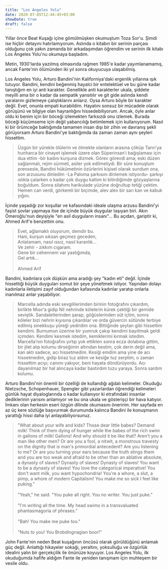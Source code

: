 ```yaml
---
title: "Los Angeles Yolu"
date: 2020-07-05T12:44:45+03:00
showDate: true
draft: false
---
```


Yıllar önce Beat Kuşağı içine gömülmüşken okumuştum Toza Sor'u. Şimdi
ise hiçbir detayını hatırlamıyorum. Aslında o kitabın bir serinin
parçası olduğunu çok yakın zamanda bir arkadaşımdan öğrendim ve serinin
ilk kitabı Los Angeles Yolu'nu okumaya başladım.

Metin, 1930'larda yazılmış olmasında rağmen 1985'e kadar yayımlanamamış,
ancak Fante'nin ölümünden iki yıl sonra okuyucuya ulaşabilmiş.

Los Angeles Yolu, Arturo Bandini'nin Kaliforniya'daki ergenlik yıllarına ışık
tutuyor. Bandini, kendini beğenmiş hayalci bir entelektüel ve bu güne kadar
tanıştığım en iyi anti karakter. Genellikle anti karakterler ukala, şiddete
meyilli ama bir o kadar da sempatik yansıtılır ve git gide aslında kendi
yaralarını gizlemeye çalıştıklarını anlarız. Oysa Arturo böyle bir karakter
değil. Evet, onunla empati kurabildim. Hayatını sonsuz bir mücadele olarak
görüşünü ve bilgiye olan hayranlığını hissedebiliyorum. Ancak, öyle anlar oldu
ki benim için bir böceği izlemekten farksızdı onu izlemek. Burada böceği
küçümseme için değil yabancılığı betimlemek için kullanıyorum. Nasıl ki bir
örümceğe baktığımda tamamen insan dışı bir zihin ve davranış şekli görüyorsam
Arturo Bandini'ye baktığımda da zaman zaman aynı şeyleri hissettim.

> Üzgün bir yürekle ölülerin ve ölmekte olanların arasına çöküp Tanrı’ya hunharca
> bir cinayet işlemek üzere olan Süperinsan’ı bağışlaması için dua ettim -bir
> kadını kurşuna dizmek. Görev görevdi ama; eski düzen sağlanmalı, rejim sürmeli,
> asiler yok edilmeliydi. Bir süre konuştum prensesle, Bandini hükümetinin
> özürlerini kişisel olarak sundum ona, son arzusunu dinledim -La Paloma
> şarkısını dinlemek istiyordu- şarkıyı ıslıkla çalarken o kadar çok duygu kattım
> ki bitirdiğimde gözyaşlarına boğuldum. Sonra silahımı harikulade yüzüne
> doğrultup tetiği çektim. Hemen can verdi, görkemli bir biçimde, alev alev bir
> sarı kan ve kabuk yığını.

İçinde yaşadığı zor koşullar ve kafasındaki ideale ulaşma arzusu Bandini'yi
faşist şovlar yapmaya itse de içinde büyük duygular taşıyan biri. Akın
Ömeroğlu'nun deyişiyle "en asil duyguların insanı"... Bu açıdan, gariptir ki,
Ahmed Arif'e benzettim onu.

> Evet, ağlamaklı oluyorum, demdir bu. \
> Hani, kurşun sıksan geçmez geceden, \
> Anlatamam, nasıl ıssız, nasıl karanlık... \
> Ve zehir - zıkkım cıgaram. \
> Gene bir cehennem var yastığımda, \
> Gel artık... \
> \
> Ahmed Arif

Bandini, kadınlara çok düşkün ama aradığı şey "kadın eti" değil. İçinde
hissettiği büyük duyguları somut bir şeye yöneltmek istiyor. Yaşından dolayı
kadınlarla iletişimi zayıf olduğundan kafasında kadınlar yaratıp onlarla
inanılmaz anlar yaşabiliyor.

> Marcella adında eski sevgililerimden birinin fotoğrafını çıkardım, birlikte
> Mısır’a gidip Nil nehrinde kölelerin kürek çektiği bir gemide seviştik.
> Sandaletlerinden şarap, göğüslerinden süt içtim, sonra köleler bizi nehrin
> kıyısına çıkardılar ve orda güvercin sütünde terbiye edilmiş sinekkuşu yüreği
> yedirdim ona. Bittiğinde şeytan gibi hissettim kendimi. Burnumun üzerine bir
> yumruk çakıp kendimi bayıltmak geldi içimden. Kendimi kesmek istedim,
> kemiklerimi kırmak istedim. Marcella’nın fotoğrafını yırtıp yok ettikten
> sonra ecza dolabına gittim, bir jilet alıp kolumu dirseğimin altından kestim,
> çok derin değil ama, kan aktı sadece, acı hissetmedim. Kesiği emdim ama yine
> de acı hissetmedim, gidip biraz tuz aldım ve kesiğe tuz serptim, o zaman
> hissettim acıyı; canımı yakıyor, beni hayata döndürüyordu. Acı dayanılmaz bir
> hal alıncaya kadar bastırdım tuzu yaraya. Sonra sardım kolumu.

Arturo Bandini'nin önemli bir özelliği de kullandığı ağdalı kelimeler. Okuduğu
Nietzsche, Schopenhauer, Spengler gibi yazarlardan öğrendiği kelimeleri günlük
hayat diyaloglarında o kadar kullanıyor ki etrafındaki insanlar dediklerinin
yarısını anlamıyor ve bu ona ukala ve gösterişçi bir hava katıyor. İmkanı olan
herkesin eseri özgün dilinde okumasını öneririm. Her sayfada en az üç kere
sözlüğe başvurmak durumunda kalınca Bandini ile konuşmanın yarattığı hissi daha
iyi anlayabiliyorsunuz.

> "What about your wife and kids? Those dear little babes? Demand milk! Think
> of them dying of hunger while the babes of the rich swim in gallons of milk!
> Gallons! And why should it be like that? Aren't you a man like other men? Or
> are you a fool, a nitwit, a monstrous travesty on the dignity that is man's
> primordial antecedent? Are you listening to me? Or are you turning your ears
> because the truth stings them and you are too weak and afraid to be other
> than an ablative absolute, a dynasty of slaves? Dynasty of slaves! Dynasty of
> slaves! You want to be a dynasty of slaves! You love the categorical
> imperative! You don't want milk, you want hypochondria! You're a whore, a
> slut, a pimp, a whore of modern Capitalism! You make me so sick I feel like
> puking." \
> \
> "Yeah," he said. "You puke all right. You no writer. You just puke." \
> \
> "I'm writing all the time. My head swims in a transvaluated phantasmagoria of phrases." \
> \
> "Bah! You make me puke too." \
> \
> "Nuts to you! You Brobdingnagian boor!"

John Fante'nin neden Beat kuşağının öncüsü olarak görüldüğünü anlamak güç değil.
Anlattığı hikayeler sokağı, yeraltını, yoksulluğu ve özgürlük idealini yalın
bir gerçekçilik ile önünüze koyuyor. Los Angeles Yolu, ilk okuduğumda hafife
aldığım Fante ile yeniden tanışmam için muhteşem bir vesile oldu.
